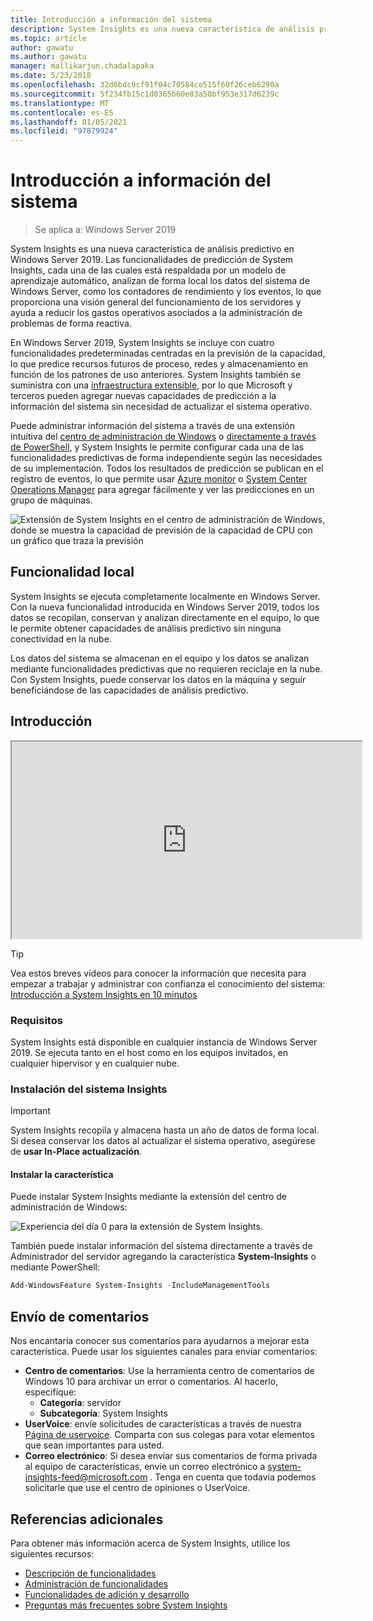 ```yaml
---
title: Introducción a información del sistema
description: System Insights es una nueva característica de análisis predictivo en Windows Server 2019. Las funcionalidades de predicción de System Insights, cada una de las cuales está respaldada por un modelo de aprendizaje automático, analizan de forma local los datos del sistema de Windows Server, como los contadores de rendimiento y los eventos, lo que proporciona una visión general del funcionamiento de los servidores y ayuda a reducir los gastos operativos asociados a la administración de problemas de forma reactiva.
ms.topic: article
author: gawatu
ms.author: gawatu
manager: mallikarjun.chadalapaka
ms.date: 5/23/2018
ms.openlocfilehash: 32d6bdc9cf91f04c70584ce515f60f26ceb6290a
ms.sourcegitcommit: 5f234fb15c1d0365b60e83a50bf953e317d6239c
ms.translationtype: MT
ms.contentlocale: es-ES
ms.lasthandoff: 01/05/2021
ms.locfileid: "97879924"
---
```

# <a name="system-insights-overview"></a>Introducción a información del sistema

>Se aplica a: Windows Server 2019

System Insights es una nueva característica de análisis predictivo en Windows Server 2019. Las funcionalidades de predicción de System Insights, cada una de las cuales está respaldada por un modelo de aprendizaje automático, analizan de forma local los datos del sistema de Windows Server, como los contadores de rendimiento y los eventos, lo que proporciona una visión general del funcionamiento de los servidores y ayuda a reducir los gastos operativos asociados a la administración de problemas de forma reactiva.

En Windows Server 2019, System Insights se incluye con cuatro funcionalidades predeterminadas centradas en la previsión de la capacidad, lo que predice recursos futuros de proceso, redes y almacenamiento en función de los patrones de uso anteriores. System Insights también se suministra con una [infraestructura extensible](adding-and-developing-capabilities.md), por lo que Microsoft y terceros pueden agregar nuevas capacidades de predicción a la información del sistema sin necesidad de actualizar el sistema operativo.

Puede administrar información del sistema a través de una extensión intuitiva del [centro de administración de Windows](../windows-admin-center/overview.md) o [directamente a través de PowerShell](/powershell/module/systeminsights/), y System Insights le permite configurar cada una de las funcionalidades predictivas de forma independiente según las necesidades de su implementación. Todos los resultados de predicción se publican en el registro de eventos, lo que permite usar [Azure monitor](https://azure.microsoft.com/services/monitor/) o [System Center Operations Manager](/system-center/scom/welcome?view=sc-om-1807&preserve-view=true) para agregar fácilmente y ver las predicciones en un grupo de máquinas.

![Extensión de System Insights en el centro de administración de Windows, donde se muestra la capacidad de previsión de la capacidad de CPU con un gráfico que traza la previsión](media/cpu-forecast-2.png)

## <a name="local-functionality"></a>Funcionalidad local
System Insights se ejecuta completamente localmente en Windows Server. Con la nueva funcionalidad introducida en Windows Server 2019, todos los datos se recopilan, conservan y analizan directamente en el equipo, lo que le permite obtener capacidades de análisis predictivo sin ninguna conectividad en la nube.

Los datos del sistema se almacenan en el equipo y los datos se analizan mediante funcionalidades predictivas que no requieren reciclaje en la nube. Con System Insights, puede conservar los datos en la máquina y seguir beneficiándose de las capacidades de análisis predictivo.

## <a name="get-started"></a>Introducción

<iframe src=https://www.youtube-nocookie.com/embed/AJxQkx5WSaA width=560 height=315 allowfullscreen></iframe>

>[!TIP]
>Vea estos breves vídeos para conocer la información que necesita para empezar a trabajar y administrar con confianza el conocimiento del sistema: [Introducción a System Insights en 10 minutos](https://blogs.technet.microsoft.com/filecab/2018/07/24/getting-started-with-system-insights-in-10-minutes/)

### <a name="requirements"></a>Requisitos
System Insights está disponible en cualquier instancia de Windows Server 2019. Se ejecuta tanto en el host como en los equipos invitados, en cualquier hipervisor y en cualquier nube.

### <a name="install-system-insights"></a>Instalación del sistema Insights
>[!IMPORTANT]
>System Insights recopila y almacena hasta un año de datos de forma local. Si desea conservar los datos al actualizar el sistema operativo, asegúrese de **usar In-Place actualización**.

#### <a name="install-the-feature"></a>Instalar la característica
Puede instalar System Insights mediante la extensión del centro de administración de Windows:

![Experiencia del día 0 para la extensión de System Insights.](media/day-0-2.png)

También puede instalar información del sistema directamente a través de Administrador del servidor agregando la característica **System-Insights** o mediante PowerShell:

```PowerShell
Add-WindowsFeature System-Insights -IncludeManagementTools
```

## <a name="provide-feedback"></a>Envío de comentarios
Nos encantaría conocer sus comentarios para ayudarnos a mejorar esta característica. Puede usar los siguientes canales para enviar comentarios:
- **Centro de comentarios**: Use la herramienta centro de comentarios de Windows 10 para archivar un error o comentarios. Al hacerlo, especifique:
    - **Categoría**: servidor
    - **Subcategoría**: System Insights
- **UserVoice**: envíe solicitudes de características a través de nuestra [Página de uservoice](https://windowsserver.uservoice.com/forums/295071-management-tools). Comparta con sus colegas para votar elementos que sean importantes para usted.
- **Correo electrónico**: Si desea enviar sus comentarios de forma privada al equipo de características, envíe un correo electrónico a system-insights-feed@microsoft.com . Tenga en cuenta que todavía podemos solicitarle que use el centro de opiniones o UserVoice.

## <a name="additional-references"></a>Referencias adicionales
Para obtener más información acerca de System Insights, utilice los siguientes recursos:

- [Descripción de funcionalidades](understanding-capabilities.md)
- [Administración de funcionalidades](managing-capabilities.md)
- [Funcionalidades de adición y desarrollo](adding-and-developing-capabilities.md)
- [Preguntas más frecuentes sobre System Insights](faq.md)
